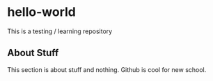 # hello-world
This is a testing / learning repository
## About Stuff
This section is about stuff and nothing.
Github is cool for new school.
